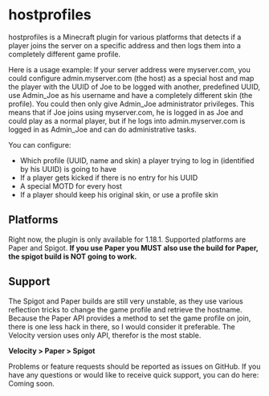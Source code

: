 # hostprofiles

hostprofiles is a Minecraft plugin for various platforms that detects if a player joins the server on a specific address
and then logs them into a completely different game profile.

Here is a usage example:
If your server address were myserver.com, you could configure admin.myserver.com (the host) as a special host and map
the player with the UUID of Joe to be logged with another, predefined UUID, use Admin_Joe as his username and have a
completely different skin (the profile). You could then only give Admin_Joe administrator privileges. This means that if
Joe joins using myserver.com, he is logged in as Joe and could play as a normal player, but if he logs into
admin.myserver.com is logged in as Admin_Joe and can do administrative tasks.

You can configure:

- Which profile (UUID, name and skin) a player trying to log in (identified by his UUID) is going to have
- If a player gets kicked if there is no entry for his UUID
- A special MOTD for every host
- If a player should keep his original skin, or use a profile skin

## Platforms

Right now, the plugin is only available for 1.18.1. Supported platforms are Paper and Spigot.
**If you use Paper you MUST also use the build for Paper, the spigot build is NOT going to work.**

## Support

The Spigot and Paper builds are still very unstable, as they use various reflection tricks to change the game profile
and retrieve the hostname. Because the Paper API provides a method to set the game profile on join, there is one less
hack in there, so I would consider it preferable. The Velocity version uses only API, therefor is the most stable.

**Velocity > Paper > Spigot**

Problems or feature requests should be reported as issues on GitHub. If you have any questions or would like to receive
quick support, you can do here: Coming soon.